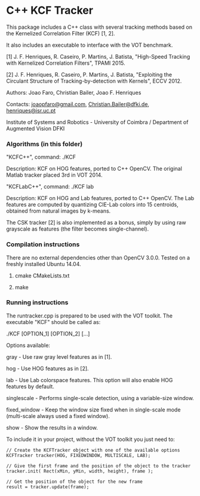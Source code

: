 # C++ KCF Tracker
This package includes a C++ class with several tracking methods based on the Kernelized Correlation Filter (KCF) [1, 2].

It also includes an executable to interface with the VOT benchmark.


[1] J. F. Henriques, R. Caseiro, P. Martins, J. Batista,
"High-Speed Tracking with Kernelized Correlation Filters", TPAMI 2015.

[2] J. F. Henriques, R. Caseiro, P. Martins, J. Batista,
"Exploiting the Circulant Structure of Tracking-by-detection with Kernels", ECCV 2012.


Authors: Joao Faro, Christian Bailer, Joao F. Henriques

Contacts: joaopfaro@gmail.com, Christian.Bailer@dfki.de, henriques@isr.uc.pt

Institute of Systems and Robotics - University of Coimbra / Department of Augmented Vision DFKI


### Algorithms (in this folder) ###

"KCFC++", command: ./KCF

Description: KCF on HOG features, ported to C++ OpenCV. The original Matlab tracker placed 3rd in VOT 2014.


"KCFLabC++", command: ./KCF lab

Description: KCF on HOG and Lab features, ported to C++ OpenCV. The Lab features are computed by quantizing CIE-Lab colors into 15 centroids, obtained from natural images by k-means.


The CSK tracker [2] is also implemented as a bonus, simply by using raw grayscale as features (the filter becomes single-channel).


### Compilation instructions ###
There are no external dependencies other than OpenCV 3.0.0. Tested on a freshly installed Ubuntu 14.04.

1) cmake CMakeLists.txt

2) make


### Running instructions ###

The runtracker.cpp is prepared to be used with the VOT toolkit. The executable "KCF" should be called as:


./KCF [OPTION_1] [OPTION_2] [...]


Options available:


gray - Use raw gray level features as in [1].

hog - Use HOG features as in [2].

lab - Use Lab colorspace features. This option will also enable HOG features by default.

singlescale - Performs single-scale detection, using a variable-size window.

fixed_window - Keep the window size fixed when in single-scale mode (multi-scale always used a fixed window).

show - Show the results in a window.


To include it in your project, without the VOT toolkit you just need to:
	
	// Create the KCFTracker object with one of the available options
	KCFTracker tracker(HOG, FIXEDWINDOW, MULTISCALE, LAB);

	// Give the first frame and the position of the object to the tracker
	tracker.init( Rect(xMin, yMin, width, height), frame );

	// Get the position of the object for the new frame
	result = tracker.update(frame);
